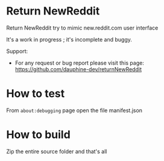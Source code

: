 # Return NewReddit
Return NewReddit try to mimic new.reddit.com user interface

It's a work in progress ; it's incomplete and buggy.

Support:
- For any request or bug report please visit this page:
    https://github.com/dauphine-dev/returnNewReddit

# How to test
From `about:debugging` page open the file manifest.json

# How to build
Zip the entire source folder and that's all
